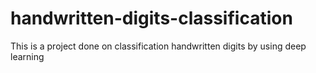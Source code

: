 # handwritten-digits-classification
This is a project done on classification handwritten digits by using deep learning
